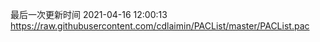 最后一次更新时间 2021-04-16 12:00:13
https://raw.githubusercontent.com/cdlaimin/PACList/master/PACList.pac

